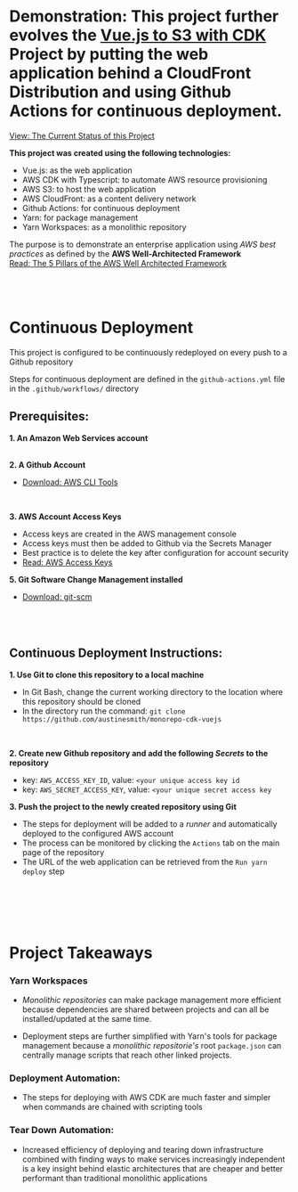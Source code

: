# Demonstration: This project further evolves the [Vue.js to S3 with CDK](https://github.com/austinesmith/cdk-and-vuejs-in-s3) Project by putting the web application behind a CloudFront Distribution and using Github Actions for continuous deployment.

[View: The Current Status of this Project](http://awscdkstack-websitebucketformonorepodemo082b38ff-14ldkonczygu6.s3-website-us-east-1.amazonaws.com)

**This project was created using the following technologies:**
  * Vue.js: as the web application
  * AWS CDK with Typescript: to automate AWS resource provisioning
  * AWS S3: to host the web application
  * AWS CloudFront: as a content delivery network
  * Github Actions: for continuous deployment
  * Yarn: for package management
  * Yarn Workspaces: as a monolithic repository

The purpose is to demonstrate an enterprise application using *AWS best practices* as defined by the **AWS Well-Architected Framework**
<br/>[Read: The 5 Pillars of the AWS Well Architected Framework](https://aws.amazon.com/blogs/apn/the-5-pillars-of-the-aws-well-architected-framework/)
<br/><br/><br/><br/>


# Continuous Deployment

This project is configured to be continuously redeployed on every push to a Github repository

Steps for continuous deployment are defined in the `github-actions.yml` file in the `.github/workflows/` directory

## Prerequisites:

**1. An Amazon Web Services account**
<br/><br/>

**2. A Github Account**
  * [Download: AWS CLI Tools](https://docs.aws.amazon.com/cli/latest/userguide/install-cliv2.html)
<br/>

**3. AWS Account Access Keys**
  * Access keys are created in the AWS management console
  * Access keys must then be added to Github via the Secrets Manager
  * Best practice is to delete the key after configuration for account security
  * [Read: AWS Access Keys]()
  
**5. Git Software Change Management installed**
  * [Download: git-scm](https://git-scm.com/downloads)
<br/><br/><br/><br/>


## Continuous Deployment Instructions:

**1. Use Git to clone this repository to a local machine**
  * In Git Bash, change the current working directory to the location where this repository should be cloned
  * In the directory run the command: `git clone https://github.com/austinesmith/monorepo-cdk-vuejs`
<br/>

**2. Create new Github repository and add the following *Secrets* to the repository**
  * key: `AWS_ACCESS_KEY_ID`, value: `<your unique access key id`
  * key: `AWS_SECRET_ACCESS_KEY`, value: `<your unique secret access key`
  
**3. Push the project to the newly created repository using Git**
  * The steps for deployment will be added to a *runner* and automatically deployed to the configured AWS account
  * The process can be monitored by clicking the `Actions` tab on the main page of the repository
  * The URL of the web application can be retrieved from the `Run yarn deploy` step
  
<br/><br/><br/><br/>



# Project Takeaways

### Yarn Workspaces

  * *Monolithic repositories* can make package management more efficient because dependencies are shared between projects and can all be installed/updated at the same time.
  
  * Deployment steps are further simplified with Yarn's tools for package management because a *monolithic repositorie's* root `package.json` can centrally manage scripts that reach other linked projects.
  

### Deployment Automation:

  * The steps for deploying with AWS CDK are much faster and simpler when commands are chained with scripting tools


### Tear Down Automation:

  * Increased efficiency of deploying and tearing down infrastructure combined with finding ways to make services increasingly independent is a key insight behind elastic architectures that are cheaper and better performant than traditional monolithic applications




